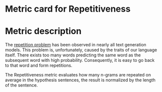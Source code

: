 # Metric card for Repetitiveness

# Metric description
The [repetition problem](https://github.com/fuzihaofzh/repetition-problem-nlg) has been observed in nearly all text generation models. This problem is, unfortunately, caused by the traits of our language itself. There exists too many words predicting the same word as the subsequent word with high probability. Consequently, it is easy to go back to that word and form repetitions.

The Repetitiveness metric evaluates how many n-grams are repeated on average in the hypothesis sentences, the result is normalized by the length of the sentence.